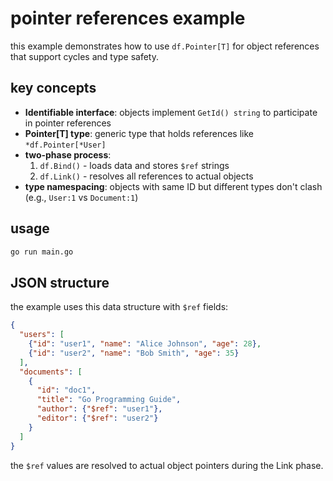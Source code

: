 # pointer references example

this example demonstrates how to use `df.Pointer[T]` for object references that support cycles and type safety.

## key concepts

- **Identifiable interface**: objects implement `GetId() string` to participate in pointer references
- **Pointer[T] type**: generic type that holds references like `*df.Pointer[*User]`  
- **two-phase process**: 
  1. `df.Bind()` - loads data and stores `$ref` strings
  2. `df.Link()` - resolves all references to actual objects
- **type namespacing**: objects with same ID but different types don't clash (e.g., `User:1` vs `Document:1`)

## usage

```bash
go run main.go
```

## JSON structure

the example uses this data structure with `$ref` fields:

```json
{
  "users": [
    {"id": "user1", "name": "Alice Johnson", "age": 28},
    {"id": "user2", "name": "Bob Smith", "age": 35}
  ],
  "documents": [
    {
      "id": "doc1", 
      "title": "Go Programming Guide",
      "author": {"$ref": "user1"},
      "editor": {"$ref": "user2"}
    }
  ]
}
```

the `$ref` values are resolved to actual object pointers during the Link phase.